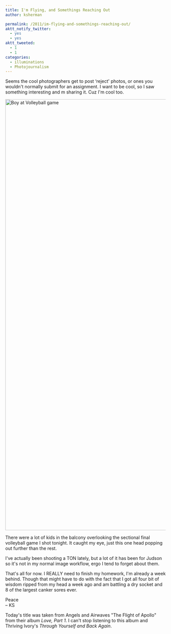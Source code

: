 ```yaml
---
title: I'm Flying, and Somethings Reaching Out
author: ksherman

permalink: /2011/im-flying-and-somethings-reaching-out/
aktt_notify_twitter:
  - yes
  - yes
aktt_tweeted:
  - 1
  - 1
categories:
  - illuminations
  - Photojournalism
---
```


Seems the cool photographers get to post &#8216;reject' photos, or ones you wouldn't normally submit for an assignment. I want to be cool, so I saw something interesting and m sharing it. Cuz I'm cool too.

[<img class="aligncenter size-full wp-image-837" title="Boy at Volleyball game" src="https://s3-us-west-2.amazonaws.com/assets.kshermphoto.com/wp-content/uploads/2011/11/boy-1.jpg" alt="Boy at Volleyball game" width="900" height="1350" />][1]

There were a lot of kids in the balcony overlooking the sectional final volleyball game I shot tonight. It caught my eye, just this one head popping out further than the rest.

I've actually been shooting a TON lately, but a lot of it has been for Judson so it's not in my normal image workflow, ergo I tend to forget about them.

That's all for now. I REALLY need to finish my homework, I'm already a week behind. Though that might have to do with the fact that I got all four bit of wisdom ripped from my head a week ago and am battling a dry socket and 8 of the largest canker sores ever.

Peace\
– KS

Today's title was taken from Angels and Airwaves "The Flight of Apollo" from their album _Love, Part 1_. I can't stop listening to this album and Thriving Ivory's _Through Yourself and Back Again_.

[1]: https://s3-us-west-2.amazonaws.com/assets.kshermphoto.com/wp-content/uploads/2011/11/boy-1.jpg
